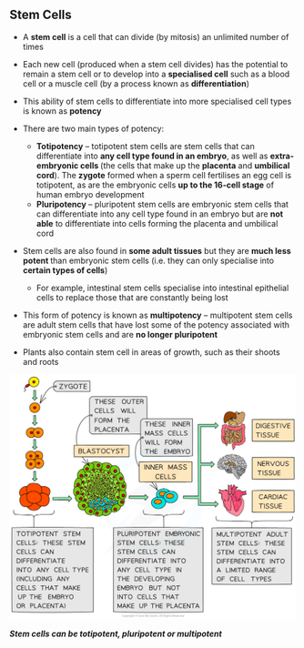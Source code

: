 Stem Cells
----------

* A <b>stem cell</b> is a cell that can divide (by mitosis) an unlimited number of times
* Each new cell (produced when a stem cell divides) has the potential to remain a stem cell or to develop into a <b>specialised cell</b> such as a blood cell or a muscle cell (by a process known as <b>differentiation</b>)
* This ability of stem cells to differentiate into more specialised cell types is known as <b>potency</b>
* There are two main types of potency:

  + <b>Totipotency</b> – totipotent stem cells are stem cells that can differentiate into <b>any cell type found in an embryo</b>, as well as <b>extra-embryonic cells </b>(the cells that make up the <b>placenta</b> and <b>umbilical cord</b>). The <b>zygote</b> formed when a sperm cell fertilises an egg cell is totipotent, as are the embryonic cells <b>up to the 16-cell stage</b> of human embryo development
  + <b>Pluripotency</b> – pluripotent stem cells are embryonic stem cells that can differentiate into any cell type found in an embryo but are <b>not able</b> to differentiate into cells forming the placenta and umbilical cord
* Stem cells are also found in <b>some adult tissues</b> but they are <b>much less potent </b>than embryonic stem cells (i.e. they can only specialise into <b>certain types of cells</b>)

  + For example, intestinal stem cells specialise into intestinal epithelial cells to replace those that are constantly being lost
* This form of potency is known as <b>multipotency</b> – multipotent stem cells are adult stem cells that have lost some of the potency associated with embryonic stem cells and are <b>no longer pluripotent</b>
* Plants also contain stem cell in areas of growth, such as their shoots and roots

![The three levels of potency of stem cells](The-three-levels-of-potency-of-stem-cells.png)

<i><b>Stem cells can be totipotent, pluripotent or multipotent</b></i>